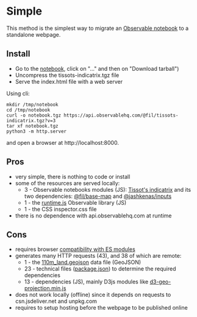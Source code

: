 # Simple

This method is the simplest way to migrate an
[Observable notebook](https://observablehq.com/@fil/tissots-indicatrix/) to a
standalone webpage.

## Install

- Go to the [notebook](https://observablehq.com/@fil/tissots-indicatrix), click
  on "…" and then on "Download tarball")
- Uncompress the tissots-indicatrix.tgz file
- Serve the index.html file with a web server

Using cli:

```
mkdir /tmp/notebook
cd /tmp/notebook
curl -o notebook.tgz https://api.observablehq.com/@fil/tissots-indicatrix.tgz?v=3
tar xf notebook.tgz
python3 -m http.server
```

and open a browser at http://localhost:8000.

## Pros

- very simple, there is nothing to code or install
- some of the resources are served locally:
  - 3 - Observable notebooks modules (JS):
    [Tissot's indicatrix](https://api.observablehq.com/@fil/tissots-indicatrix.js?v=3)
    and its two dependencies:
    [@fil/base-map](https://api.observablehq.com/@fil/base-map.js?v=3) and
    [@jashkenas/inputs](https://api.observablehq.com/@jashkenas/inputs.js?v=3)
  - 1 - the
    [runtime.js](https://cdn.jsdelivr.net/npm/@observablehq/runtime@4/dist/runtime.js)
    Observable library (JS)
  - 1 - the CSS inspector.css file
- there is no dependence with api.observablehq.com at runtime

## Cons

- requires browser
  [compatibility with ES modules](https://developer.mozilla.org/en-US/docs/Web/JavaScript/Reference/Statements/import#Browser_compatibility)
- generates many HTTP requests (43), and 38 of which are remote:
  - 1 - the
    [110m_land.geojson](https://unpkg.com/visionscarto-world-atlas@0.0.6/world/110m_land.geojson)
    data file (GeoJSON)
  - 23 - technical files
    ([package.json](https://cdn.jsdelivr.net/npm/d3-selection/package.json)) to
    determine the required dependencies
  - 13 - dependencies (JS), mainly D3js modules like
    [d3-geo-projection.min.js](https://cdn.jsdelivr.net/npm/d3-geo-projection@2.7.0/dist/d3-geo-projection.min.js)
- does not work locally (offline) since it depends on requests to
  csn.jsdeliver.net and unpkg.com
- requires to setup hosting before the webpage to be published online
